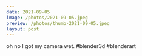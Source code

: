 ```yaml
---
date: 2021-09-05
image: /photos/2021-09-05.jpeg
preview: /photos/thumb-2021-09-05.jpeg
layout: post
---
```


oh no I got my camera wet. #blender3d #blenderart
